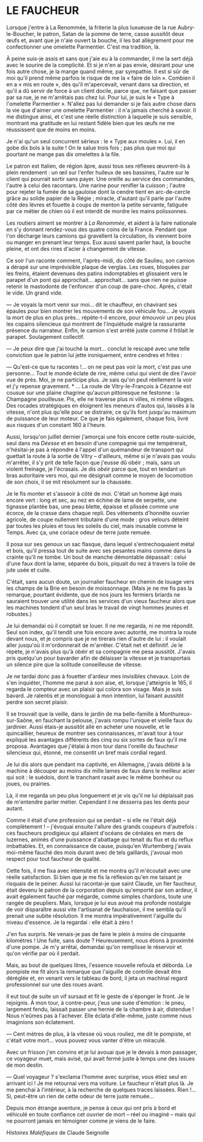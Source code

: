 # LE FAUCHEUR
Lorsque j'entre à La Renommée, la friterie la plus luxueuse de la rue Aubry-le-Boucher, le patron, Satan de la pomme de terre, casse aussitôt deux œufs et, avant que je n'aie ouvert la bouche, il les bat allègrement pour me confectionner une omelette Parmentier. C'est ma tradition, là.

À peine suis-je assis et sans que j'aie eu à la commander, il me la sert déjà avec le sourire de la complicité. Et si je n'en ai pas envie, désirant pour une fois autre chose, je la mange quand même, par sympathie.
Il est si sûr de moi qu'il prend même parfois le risque de me la « faire de loin ». Combien il en a « mis en route », dès qu'il m'apercevait, venant dans sa direction, et qu'il a dû servir de force à un client docile, parce que, ne faisant que passer par sa rue, je ne m'arrêtais pas chez lui.
Pour lui, je suis le « Type à l'omelette Parmentier ». N'allez pas lui demander si je fais autre chose dans la vie que d'aimer une omelette Parmentier : il n'a jamais cherché à savoir. Il me distingue ainsi, et c'est une réelle distinction à laquelle je suis sensible, montrant ma gratitude en lui restant fidèle bien que les œufs ne me réussissent que de moins en moins.

Je n'ai qu'un seul concurrent sérieux : le « Type aux moules ». Lui, il en gobe dix bols à la suite ! On le salue trois fois ; pas plus que moi qui pourtant ne mange pas dix omelettes à la file.

Le patron est Italien, de région âpre, aussi tous ses réflexes œuvrent-ils à plein rendement : un œil sur l'enfer huileux de ses bassines, l'autre sur le client qui pourrait sortir sans payer. Une oreille au service des commandes, l'autre à celui des racontars. Une narine pour renifler la cuisson ; l'autre pour rejeter la fumée de sa gauloise dont la cendre tient en arc-de-cercle grâce au solide papier de la Régie ; miracle, d'autant qu'il parle par l'autre côté des lèvres et fouette à coups de menton la petite servante, fatiguée par ce métier de chien où il est interdit de mordre les mains polissonnes.

Les routiers aiment se montrer à *La Renommée*, et aident à la faire nationale en s'y donnant rendez-vous des quatre coins de la France. Pendant que l'on décharge leurs camions qui gravellent la circulation, ils viennent boire ou manger en prenant leur temps. Eux aussi savent parler haut, la bouche pleine, et ont des rires d'acier à changement de vitesse.

Ce soir l'un raconte comment, l'après-midi, du côté de Saulieu, son camion a dérapé sur une imprévisible plaque de verglas. Les roues, bloquées par les freins, étaient devenues des patins indomptables et glissaient vers le parapet d'un pont qui approchait… approchait… sans que rien ne puisse retenir le mastodonte de l'enfoncer d'un coup de pare-choc. Après, c'était le vide. Un grand vide.

— Je voyais la mort venir sur moi… dit le chauffeur, en chavirant ses épaules pour bien montrer les mouvements de son véhicule fou… Je voyais la mort de plus en plus près… répète-t-il encore, pour émouvoir un peu plus les copains silencieux qui montrent de l'inquiétude malgré la rassurante présence du narrateur. Enfin, le camion s'est arrêté juste comme il frôlait le parapet. Soulagement collectif.

— Je peux dire que j'ai touché la mort… conclut le rescapé avec une telle conviction que le patron lui jette ironiquement, entre cendres et frites :

— Qu'est-ce que tu racontes !… on ne peut pas voir la mort, c'est pas une personne…
Tout le monde éclate de rire, même celui qui vient de dire l'avoir vue de près. Moi, je ne participe plus. Je sais qu'on peut réellement la voir et j'y repense gravement.
* … La route de Vitry-le-François à Cézanne est cousue sur une plaine chagrine qu'aucun pittoresque ne festonne : la Champagne pouilleuse. Pis, elle ne traverse plus ni villes, ni même villages. Des rocades stratégiques en éloignent les meneurs d'autos qui, laissés à la vitesse, n'ont plus qu'elle pour se distraire, ce qu'ils font jusqu'au maximum de puissance de leur moteur. Ce que je fais également, chaque fois, livré aux risques d'un constant 160 à l'heure.

Aussi, lorsqu'on juillet dernier j'amorçai une fois encore cette route-suicide, seul dans ma *Déesse* et en besoin d'une compagnie qui me tempérerait, n'hésitai-je pas à répondre à l'appel d'un quémandeur de transport qui guettait la route à la sortie de Vitry – d'ailleurs, même si je n'avais pas voulu m'arrêter, il s'y prit de telle façon que j'eusse dû obéir ; mais, sans un violent freinage, je l'écrasais. Je dis *obéir* parce que, tout en tendant un bras autoritaire vers moi, qui me désignait comme le moyen de locomotion de son choix, il se mit résolument sur la chaussée.

Je le fis monter et s'asseoir à côté de moi. C'était un homme âgé mais encore vert : long et sec, au nez en échine de lame de serpette, une tignasse plantée bas, une peau blette, épaisse et plissée comme une écorce, de la crasse dans chaque repli. Des vêtements d'honnête ouvrier agricole, de coupe nullement tributaire d'une mode : gros velours déteint par toutes les pluies et tous les soleils du ciel, mais inusable comme le Temps. Avec ça, une coriace odeur de terre juste remuée.

Il posa sur ses genoux un sac flasque, dans lequel s'entrechoquaient métal et bois, qu'il pressa tout de suite avec ses pesantes mains comme dans la crainte qu'il ne tombe. Un bout de manche démontable dépassait : celui d'une faux dont la lame, séparée du bois, piquait du nez à travers la toile de jute usée et cuite.

C'était, sans aucun doute, un journalier faucheur en chemin de louage vers les champs de la Brie en besoin de moissonnage. (Mais je ne me fis pas la remarque, pourtant évidente, que de nos jours les fermiers briards ne sauraient trouver une utilité dans les services d'un vieux faucheur alors que les machines tondent d'un seul bras le travail de vingt hommes jeunes et robustes.)

Je lui demandai où il comptait se louer. Il ne me regarda, ni ne me répondit. Seul son index, qu'il tendit une fois encore avec autorité, me montra la route devant nous, et je compris que je ne tirerais rien d'autre de lui : il voulait aller jusqu'où il m'ordonnerait de m'arrêter. C'était net et définitif. Je le répète, je n'avais plus qu'à obéir et sa compagnie me pesa aussitôt. J'avais pris quelqu'un pour bavarder afin de délaisser la vitesse et je transportais un silence pire que la solitude conseilleuse de vitesse.

Je ne tardai donc pas à fouetter d'ardeur mes invisibles chevaux. Loin de s'en inquiéter, l'homme me parut à son aise, et, lorsque j'atteignis le 165, il regarda le compteur avec un plaisir qui colora son visage. Mais je suis bavard. Je ralentis et je monologuai à mon intention, lui faisant aussitôt perdre son secret plaisir.

Il se trouvait que la veille, dans le jardin de ma belle-famille à Monthureux-sur-Saône, en fauchant la pelouse, j'avais rompu l'unique et vieille faux du jardinier. Aussi étais-je aussitôt allé en acheter une nouvelle, et le quincaillier, heureux de montrer ses connaissances, m'avait tour à tour expliqué les avantages différents des cinq ou six sortes de faux qu'il me proposa. Avantages que j'étalai à mon tour dans l'oreille du faucheur silencieux qui, étonné, me consentit un bref mais cordial regard.

Je lui dis alors que pendant ma captivité, en Allemagne, j'avais débité à la machine à découper au moins dix mille lames de faux dans le meilleur acier qui soit : le suédois, dont le tranchant rasait avec le même bonheur ou joues, ou prairies.

Là, il me regarda un peu plus longuement et je vis qu'il ne lui déplaisait pas de m'entendre parler métier. Cependant il ne desserra pas les dents pour autant.

Comme il était d'une profession qui se perdait – si elle ne l'était déjà complètement ! – j'évoquai ensuite l'allure des grands coupeurs d'autrefois : ces faucheurs prodigieux qui allaient d'océans de céréales en mers de luzernes, animés d'une puissance d'abattage qui tenait du flux et du reflux imbattables. Et, en connaissance de cause, puisqu'en Wurtemberg j'avais moi-même fauché des mois durant avec de tels gaillards, j'avouai mon respect pour tout faucheur de qualité.

Cette fois, il me fixa avec intensité et me montra qu'il m'écoutait avec une réelle satisfaction. Si bien que je me fis la réflexion qu'en me taisant je risquais de le peiner. Aussi lui racontai-je que saint Claude, un fier faucheur, était devenu le patron de la corporation depuis qu'emporté par son ardeur, il avait également fauché par mégarde, comme simples chardons, toute une rangée de peupliers. Mais, lorsque je lui eus avoué ma profonde nostalgie de voir disparaître aussi vite l'artisanat de fauchaison, il me sembla qu'il prenait une subite résolution. Il me montra impérativement l'aiguille du niveau d'essence. Je la regardai : elle était à zéro !

J'en fus surpris. Ne venais-je pas de faire le plein à moins de cinquante kilomètres ! Une fuite, sans doute ? Heureusement, nous étions à proximité d'une pompe. Je m'y arrêtai, demandai qu'on remplisse le réservoir et qu'on vérifie par où il perdait.

Mais, au bout de quelques litres, l'essence nouvelle refoula et déborda. Le pompiste me fit alors la remarque que l'aiguille de contrôle devait être déréglée et, en venant vers le tableau de bord, il jeta un machinal regard professionnel sur une des roues avant.

Il eut tout de suite un vif sursaut et fit le geste de s'éponger le front. Je le rejoignis. À mon tour, à contre-peur, j'eus une suée d'émotion : le pneu, largement fendu, laissait passer une hernie de la chambre à air, distendue ! Nous n'eûmes pas à l'achever. Elle éclata d'elle-même, juste comme nous imaginions son éclatement.

— Cent mètres de plus, à la vitesse où vous rouliez, me dit le pompiste, et c'était votre mort… vous pouvez vous vanter d'être un miraculé.

Avec un frisson j'en convins et je lui avouai que je le devais à mon passager, ce voyageur muet, mais avisé, qui avait fermé juste à temps une des issues de mon destin.

— Quel voyageur ? s'exclama l'homme avec surprise, vous étiez seul en arrivant ici !
Je me retournai vers ma voiture. Le faucheur n'était plus là. Je me penchai à l'intérieur, à la recherche de quelques traces laissées. Rien !… Si, peut-être un rien de cette odeur de terre juste remuée…

Depuis mon étrange aventure, je pense à ceux qui ont pris à bord et véhiculé en toute confiance cet ouvrier de mort – réel ou imaginé – mais qui ne pourront jamais en témoigner comme je viens de le faire.

*Histoires Maléfiques* de Claude Seignolle